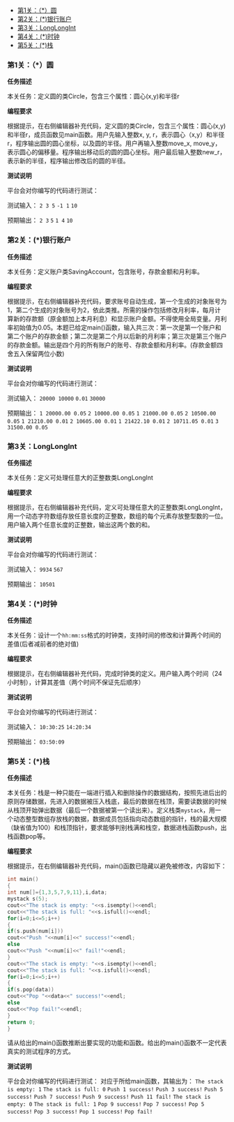 - [ 第1关：（*）圆](#head1)
- [ 第2关：(*)银行账户](#head2)
- [ 第3关：LongLongInt](#head3)
- [ 第4关：(*)时钟](#head4)
- [ 第5关：(*)栈](#head5)
### <span id="head1"> 第1关：（*）圆</span>

**任务描述**

本关任务：定义圆的类Circle，包含三个属性：圆心(x,y)和半径r

**编程要求**

根据提示，在右侧编辑器补充代码，定义圆的类Circle，包含三个属性：圆心(x,y)和半径r，成员函数见main函数。用户先输入整数x, y, r，表示圆心（x,y）和半径r，程序输出圆的圆心坐标，以及圆的半径。用户再输入整数move_x, move_y，表示圆心的偏移量。程序输出移动后的圆的圆心坐标。用户最后输入整数new_r，表示新的半径，程序输出修改后的圆的半径。

**测试说明**

平台会对你编写的代码进行测试：

测试输入：
`2 3 5` 
`-1 1` 
`10`

预期输出： 
`2 3`
`5`
`1 4`
`10`

### <span id="head2"> 第2关：(*)银行账户</span>

**任务描述**

本关任务：定义账户类SavingAccount，包含账号，存款金额和月利率。

**编程要求**

根据提示，在右侧编辑器补充代码，要求账号自动生成，第一个生成的对象账号为1，第二个生成的对象账号为2，依此类推。所需的操作包括修改月利率，每月计算新的存款额（原金额加上本月利息）和显示账户金额。不得使用全局变量。月利率初始值为0.05。本题已给定main()函数，输入共三次：第一次是第一个账户和第二个账户的存款金额；第二次是第二个月以后新的月利率；第三次是第三个账户的存款金额。输出是四个月的所有账户的账号、存款金额和月利率。(存款金额四舍五入保留两位小数)

**测试说明**

平台会对你编写的代码进行测试：

测试输入： 
`20000 10000` 
`0.01`
`30000`

预期输出： 
`1 20000.00 0.05` 
`2 10000.00 0.05` 
`1 21000.00 0.05` 
`2 10500.00 0.05`
`1 21210.00 0.01` 
`2 10605.00 0.01`
`1 21422.10 0.01` 
`2 10711.05 0.01` 
`3 31500.00 0.05`

### <span id="head3"> 第3关：LongLongInt</span>

**任务描述**

本关任务：定义可处理任意大的正整数类LongLongInt

**编程要求**

根据提示，在右侧编辑器补充代码，定义可处理任意大的正整数类LongLongInt，用一个动态字符数组存放任意长度的正整数，数组的每个元素存放整型数的一位。用户输入两个任意长度的正整数，输出这两个数的和。

**测试说明**

平台会对你编写的代码进行测试：

测试输入： 
`9934` 
`567`

预期输出： 
`10501`

### <span id="head4"> 第4关：(*)时钟</span>

**任务描述**

本关任务：设计一个`hh:mm:ss`格式的时钟类，支持时间的修改和计算两个时间的差值(后者减前者的绝对值) 

**编程要求**

根据提示，在右侧编辑器补充代码，完成时钟类的定义。用户输入两个时间（24小时制），计算其差值（两个时间不保证先后顺序）  

**测试说明**

平台会对你编写的代码进行测试：

测试输入： 
`10:30:25` 
`14:20:34`

预期输出： 
`03:50:09`



### <span id="head5"> 第5关：(*)栈</span>

**任务描述**

本关任务：栈是一种只能在一端进行插入和删除操作的数据结构，按照先进后出的原则存储数据，先进入的数据被压入栈底，最后的数据在栈顶，需要读数据的时候从栈顶开始弹出数据（最后一个数据被第一个读出来）。定义栈类`mystack`，用一个动态整型数组存放栈的数据，数据成员包括指向动态数组的指针，栈的最大规模（缺省值为100）和栈顶指针，要求能够判别栈满和栈空，数据进栈函数push，出栈函数pop等。

**编程要求**

根据提示，在右侧编辑器补充代码，main()函数已隐藏以避免被修改，内容如下：
```c++
int main() 
{
int num[]={1,3,5,7,9,11},i,data;
mystack s(5);
cout<<"The stack is empty: "<<s.isempty()<<endl;
cout<<"The stack is full: "<<s.isfull()<<endl;
for(i=0;i<=5;i++)
{
if(s.push(num[i]))
cout<<"Push "<<num[i]<<" success!"<<endl;
else
cout<<"Push "<<num[i]<<" fail!"<<endl;
}
cout<<"The stack is empty: "<<s.isempty()<<endl;
cout<<"The stack is full: "<<s.isfull()<<endl;
for(i=0;i<=5;i++)
{
if(s.pop(data))
cout<<"Pop "<<data<<" success!"<<endl;
else
cout<<"Pop fail!"<<endl;
}
return 0;
} 
```
请从给出的main()函数推断出要实现的功能和函数。给出的main()函数不一定代表真实的测试程序的方式。

**测试说明**

平台会对你编写的代码进行测试： 对应于所给main函数，其输出为： 
`The stack is empty: 1`
`The stack is full: 0`
`Push 1 success!`
`Push 3 success!`
`Push 5 success!`
`Push 7 success!`
`Push 9 success!`
`Push 11 fail!`
`The stack is empty: 0`
`The stack is full: 1`
`Pop 9 success!`
`Pop 7 success!`
`Pop 5 success!`
`Pop 3 success!`
`Pop 1 success!`
`Pop fail!`
